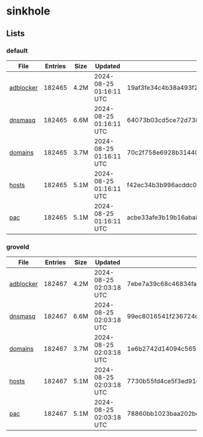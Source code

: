 # sinkhole

## Lists

### default

|File|Entries|Size|Updated|Hash|
|-|-|-|-|-|
|[adblocker](https://raw.githubusercontent.com/groveld/sinkhole/lists/default/adblocker.txt)|182465|4.2M|2024-08-25 01:16:11 UTC|19af3fe34c4b38a493f2ee0b3b1012b57093f26c082cdf02d595e9e190e8cc0b|
|[dnsmasq](https://raw.githubusercontent.com/groveld/sinkhole/lists/default/dnsmasq.txt)|182465|6.6M|2024-08-25 01:16:11 UTC|64073b03cd5ce72d738e48174db224340347b0fb33c41c258d9a50409260efc0|
|[domains](https://raw.githubusercontent.com/groveld/sinkhole/lists/default/domains.txt)|182465|3.7M|2024-08-25 01:16:11 UTC|70c2f758e6928b31440ade48cb968f2e7169dc945b5079c48e2b2e6e95006ae9|
|[hosts](https://raw.githubusercontent.com/groveld/sinkhole/lists/default/hosts.txt)|182465|5.1M|2024-08-25 01:16:11 UTC|f42ec34b3b996acddc01b5488e065285e1bbbc0f53b1cbee1414aa0b766056be|
|[pac](https://raw.githubusercontent.com/groveld/sinkhole/lists/default/pac.txt)|182465|5.1M|2024-08-25 01:16:11 UTC|acbe33afe3b19b16aba8715f71bfdc0806ff828223a37d24427574ef9668d459|

### groveld

|File|Entries|Size|Updated|Hash|
|-|-|-|-|-|
|[adblocker](https://raw.githubusercontent.com/groveld/sinkhole/lists/groveld/adblocker.txt)|182467|4.2M|2024-08-25 02:03:18 UTC|7ebe7a39c68c46834fabef675f055c6724ec068e973e5e95d8584f399be70c69|
|[dnsmasq](https://raw.githubusercontent.com/groveld/sinkhole/lists/groveld/dnsmasq.txt)|182467|6.6M|2024-08-25 02:03:18 UTC|99ec8016541f236724d05a98965ed9ecb0e50be8cfc3fb71605124e6f8de6fdf|
|[domains](https://raw.githubusercontent.com/groveld/sinkhole/lists/groveld/domains.txt)|182467|3.7M|2024-08-25 02:03:18 UTC|1e6b2742d14094c5655424074f1afbf84de0ff861a73083aa2386b08002c0d4b|
|[hosts](https://raw.githubusercontent.com/groveld/sinkhole/lists/groveld/hosts.txt)|182467|5.1M|2024-08-25 02:03:18 UTC|7730b55fd4ce5f3ed91c799f11f18ce240e21b72d09848fde1546aae30ed2a2c|
|[pac](https://raw.githubusercontent.com/groveld/sinkhole/lists/groveld/pac.txt)|182467|5.1M|2024-08-25 02:03:18 UTC|78860bb1023baa202bdda0d24caa919b4cdb5142d4bf131ddd04e784295b15f3|
